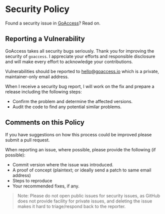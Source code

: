 # Security Policy

Found a security issue in [GoAccess](https://github.com/allinurl/goaccess)?
Read on. 

## Reporting a Vulnerability

GoAccess takes all security bugs seriously. Thank you for improving the
security of `goaccess`. I appreciate your efforts and responsible disclosure
and will make every effort to acknowledge your contributions.

Vulnerabilities should be reported to [hello@goaccess.io](mailto:hello@goaccess.io) which is a private,
maintainer-only email address. 


When I receive a security bug report, I will work on the fix and prepare a
release including the following steps:

  * Confirm the problem and determine the affected versions.
  * Audit the code to find any potential similar problems.

## Comments on this Policy

If you have suggestions on how this process could be improved please submit a
pull request.

When reporting an issue, where possible, please provide the following (if
possible):

* Commit version where the issue was introduced.
* A proof of concept (plaintext; or ideally send a patch to same email address)
* Steps to reproduce
* Your recommended fixes, if any.

> Note: Please do not open public issues for security issues, as GitHub does
> not provide facility for private issues, and deleting the issue makes it hard
> to triage/respond back to the reporter.                       
